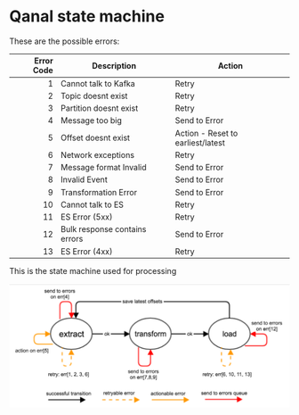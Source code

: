 # Qanal state machine


These are the possible errors:

| Error Code | Description                   | Action                            |
|-----------:|-------------------------------|-----------------------------------|
|          1 | Cannot talk to Kafka          | Retry                             |
|          2 | Topic doesnt exist            | Retry                             |
|          3 | Partition doesnt exist        | Retry                             |
|          4 | Message too big               | Send to Error                     |
|          5 | Offset doesnt exist           | Action - Reset to earliest/latest |
|          6 | Network exceptions            | Retry                             |
|          7 | Message format Invalid        | Send to Error                     |
|          8 | Invalid Event                 | Send to Error                     |
|          9 | Transformation Error          | Send to Error                     |
|         10 | Cannot talk to ES             | Retry                             |
|         11 | ES Error (5xx)                | Retry                             |
|         12 | Bulk response contains errors | Send to Error                     |
|         13 | ES Error (4xx)                | Retry                             |


This is the state machine used for processing

![State Machine](./images/state-machine.png)
